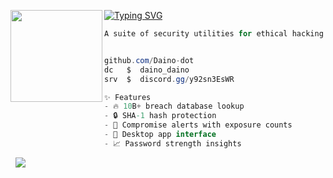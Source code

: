 [![Typing SVG](https://readme-typing-svg.herokuapp.com?font=Roboto+Mono&lines=PassGuard)](https://git.io/typing-svg)
<img align="left" src="https://upload.wikimedia.org/wikipedia/commons/thumb/3/34/Red_star.svg/220px-Red_star.svg.png" width="147"/> 

```csharp
A suite of security utilities for ethical hacking education and penetration testing practice. Designed for cybersecurity students and professionals.


github.com/Daino-dot
dc   $  daino_daino
srv  $  discord.gg/y92sn3EsWR

✨ Features
- 🔥 10B+ breach database lookup
- 🔒 SHA-1 hash protection
- 🚨 Compromise alerts with exposure counts
- 📱 Desktop app interface
- 📈 Password strength insights
```
&zwnj; 
&zwnj; 
![](https://komarev.com/ghpvc/?username=Daino-dot)
